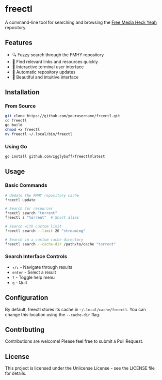 # freectl

A command-line tool for searching and browsing the [Free Media Heck Yeah](https://www.reddit.com/r/FREEMEDIAHECKYEAH/wiki/index) repository.

## Features

- 🔍 Fuzzy search through the FMHY repository
- 🎯 Find relevant links and resources quickly
- 📱 Interactive terminal user interface
- 🔄 Automatic repository updates
- 🎨 Beautiful and intuitive interface

## Installation

### From Source

```bash
git clone https://github.com/yourusername/freectl.git
cd freectl
go build
chmod +x freectl
mv freectl ~/.local/bin/freectl
```

### Using Go

```bash
go install github.com/Igglybuff/freectl@latest
```

## Usage

### Basic Commands

```bash
# Update the FMHY repository cache
freectl update

# Search for resources
freectl search "torrent"
freectl s "torrent"  # Short alias

# Search with custom limit
freectl search --limit 20 "streaming"

# Search in a custom cache directory
freectl search --cache-dir /path/to/cache "torrent"
```

### Search Interface Controls

- `↑/↓` - Navigate through results
- `enter` - Select a result
- `?` - Toggle help menu
- `q` - Quit

## Configuration

By default, freectl stores its cache in `~/.local/cache/freectl`. You can change this location using the `--cache-dir` flag.

## Contributing

Contributions are welcome! Please feel free to submit a Pull Request.

## License

This project is licensed under the Unlicense License - see the LICENSE file for details.
